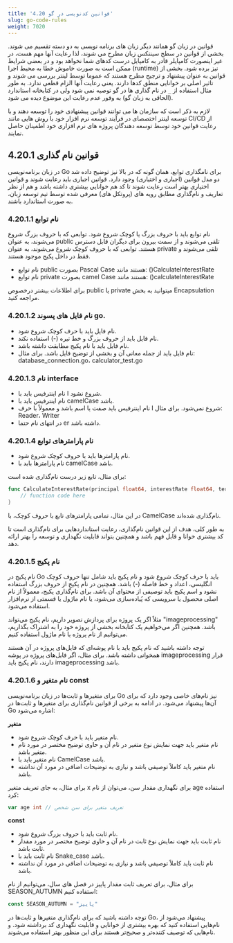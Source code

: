 ```yaml
---
title: '4.20 قوانین کدنویسی در گو'
slug: go-code-rules
weight: 7020
---
```

قوانین در زبان گو همانند دیگر زبان های برنامه نویسی به دو دسته تقسیم می شوند. بخشی از قوانین در سطح سینتکس زبان مطرح می شوند، لذا رعایت آنها مهم هست، در غیر اینصورت کامپایلر قادر به کامپایل درست کدهای شما نخواهد بود و در بعضی شرایط ممکن است به صورت خاموش خطا به محیط اجرا (runtime) نیز برده شود. بخشی از قوانین به عنوان پیشنهاد و ترجیح مطرح هستند که عموما توسط لینتر بررسی می شوند و تاثیر اصلی بر خوانایی منطق کدها دارند. یعنی رعایت آنها الزام قطعی ندارد. به طور مثال استفاده از `_` در نام گذاری ها در گو توصیه نمی شود ولی در کتابخانه استاندارد (الحاقی به زبان گو) به وفور عدم رعایت این موضوع دیده می شود.

لازم به ذکر است که سازمان ها می توانند قوانین پیشنهادی خود را توسعه دهند و با توسعه لینتر اختصصای در فرآیند توسعه نرم افزار خود با روش هایی مانند CI/CD از رعایت قوانین خود توسط توسعه دهندگان پروژه های نرم افزاری خود اطمینان حاصل نمایند.

## 4.20.1 قوانین نام گذاری
در زبان برنامه‌نویسی Go برای نامگذاری توابع، همان گونه که در بالا نیز توضیح داده شد دو مدل قوانین (اجباری و اختیاری) وجود دارد. قوانین اجباری باید رعایت شوند و قوانین اختیاری بهتر است رعایت شوند تا کد هم خوانایی بیشتری داشته باشد و هم از نظر تعاریف و نام‌گذاری مطابق رویه های (پروتکل های) معرفی شده توسط تیم توسعه زبان، به صورت استاندارد باشند.

### 4.20.1.1 نام توابع

نام توابع باید با حروف بزرگ یا کوچک شروع شود. توابعی که با حروف بزرگ شروع می‌شوند، به عنوان public تلقی می‌شوند و از سمت بیرون برای دیگران قابل دسترس هستند. توابعی که با حروف کوچک شروع می‌شوند، به عنوان private تلقی می‌شوند و فقط در داخل پکیج موجود هستند.

- نام توابع public بصورت Pascal Case هستند مانند: ()CalculateInterestRate
- نام توابع private بصورت camel Case هستند مانند: ()calculateInterestRate

برای اطلاعات بیشتر درخصوص public یا private میتوانید به بخش Encapsulation مراجعه کنید.

### 4.20.1.2 نام فایل های پسوند go.

-  نام فایل باید با حرف کوچک شروع شود.
- نام فایل باید از حروف بزرگ و خط تیره (-) استفاده نکند.
-   نام فایل باید با نام پکیج مطابقت داشته باشد.
-   نام فایل باید از جمله معانی آن و بخشی از توضیح فایل باشد. برای مثال: database_connection.go، calculator_test.go

### 4.20.1.3 نام interface 

-   نام اینترفیس باید با I شروع نشود.
-   نام اینترفیس باید با camelCase باشد.
-   نام اینترفیس باید صفت یا اسم باشد و معمولاً با حرف I شروع نمی‌شود. برای مثال: Reader، Writer
- در انتهای نام حتما er داشته باشد.

### 4.20.1.4 نام پارامترهای توابع

-   نام پارامترها باید با حروف کوچک شروع شود.
-   نام پارامترها باید با camelCase باشد.

برای مثال، تابع زیر درست نام‌گذاری شده است:

```go
func CalculateInterestRate(principal float64, interestRate float64, termInYears int) float64 {
    // function code here
}
```

در این مثال، تمامی پارامترهای تابع با حروف کوچک، با CamelCase نام‌گذاری شده‌اند.

به طور کلی، هدف از این قوانین نام‌گذاری، رعایت استانداردهایی برای نام‌گذاری است تا کد بیشتری خوانا و قابل فهم باشد و همچنین بتواند قابلیت نگهداری و توسعه را بهتر ارائه دهد.

### 4.20.1.5 نام پکیج

نام پکیج در Go باید با حرف کوچک شروع شود و نام پکیج باید شامل تنها حروف کوچک انگلیسی، اعداد و خط فاصله (-) باشد. همچنین در نام پکیج از حروف بزرگ استفاده نشود و اسم پکیج باید توصیفی از محتوای آن باشد. برای نام‌گذاری پکیج، معمولاً از نام اصلی محصول یا سرویسی که پُیاده‌سازی می‌شود، یا نام ماژول یا قسمتی از نرم‌افزار استفاده می‌شود.

مثلاً اگر یک پروژه برای پردازش تصویر داریم، نام پکیج می‌تواند "imageprocessing" باشد. همچنین اگر می‌خواهیم یک کتابخانه بخشی از پروژه خود را به اشتراک بگذاریم، می‌توانیم از نام پروژه یا نام ماژول استفاده کنیم.

توجه داشته باشید که نام پکیج باید با نام پوشه‌ای که فایل‌های پروژه در آن هستند همخوانی داشته باشد. برای مثال، اگر فایل‌های پروژه در پوشه imageprocessing قرار دارند، نام پکیج باید imageprocessing باشد.

### 4.20.1.6 نام متغیر و const

برای متغیرها و ثابت‌ها در زبان برنامه‌نویسی Go نیز نام‌های خاصی وجود دارد که برای آن‌ها پیشنهاد می‌شود. در ادامه به برخی از قوانین نام‌گذاری برای متغیرها و ثابت‌ها در Go اشاره می‌شود:

**متغیر**

-   نام متغیر باید با حرف کوچک شروع شود.
-   نام متغیر باید جهت نمایش نوع متغیر در نام آن و حاوی توضیح مختصر در مورد نام متغیر باشد.
-   نام متغیر باید با CamelCase باشد.
-   نام متغیر باید کاملاً توصیفی باشد و نیازی به توضیحات اضافی در مورد آن نداشته باشد.

برای مثال، به جای تعریف متغیر x برای نگهداری مقدار سن، می‌توان از نام age استفاده کرد:

```go
var age int // تعریف متغیر برای سن شخص
```

**const**

-   نام ثابت باید با حروف بزرگ شروع شود.
-   نام ثابت باید جهت نمایش نوع ثابت در نام آن و حاوی توضیح مختصر در مورد مقدار ثابت باشد.
-   نام ثابت باید با Snake_case باشد.
-   نام ثابت باید کاملاً توصیفی باشد و نیازی به توضیحات اضافی در مورد آن نداشته باشد.

برای مثال، برای تعریف ثابت مقدار پاییز در فصل های سال، می‌توانیم از نام SEASON_AUTUMN استفاده کنیم:

```go
const SEASON_AUTUMN = "پاییز"
```

توجه داشته باشید که برای نام‌گذاری متغیرها و ثابت‌ها در Go، پیشنهاد می‌شود از نام‌هایی استفاده کنید که بهره بیشتری از خوانایی و قابلیت نگهداری کد برداشته شود. و نام‌هایی که توصیف کننده‌تر و صحیح‌تر هستند برای این منظور بهتر استفاده می‌شوند.

